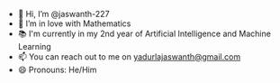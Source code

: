 - 👋 Hi, I’m @jaswanth-227
- 💞️ I’m in love with Mathematics
- 📚 I'm currently in my 2nd year of Artificial Intelligence and Machine Learning
- 📫 You can reach out to me on yadurlajaswanth@gmail.com
- 😄 Pronouns: He/Him
